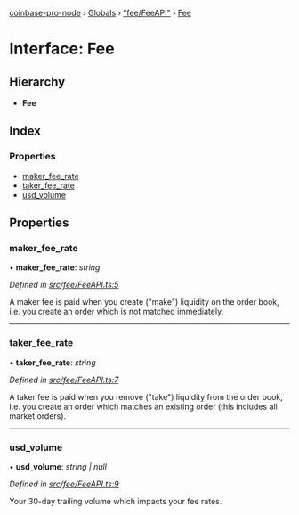 [coinbase-pro-node](../README.md) › [Globals](../globals.md) › ["fee/FeeAPI"](../modules/_fee_feeapi_.md) › [Fee](_fee_feeapi_.fee.md)

# Interface: Fee

## Hierarchy

- **Fee**

## Index

### Properties

- [maker_fee_rate](_fee_feeapi_.fee.md#maker_fee_rate)
- [taker_fee_rate](_fee_feeapi_.fee.md#taker_fee_rate)
- [usd_volume](_fee_feeapi_.fee.md#usd_volume)

## Properties

### maker_fee_rate

• **maker_fee_rate**: _string_

_Defined in [src/fee/FeeAPI.ts:5](https://github.com/bennyn/coinbase-pro-node/blob/411b7a7/src/fee/FeeAPI.ts#L5)_

A maker fee is paid when you create ("make") liquidity on the order book, i.e. you create an order which is not matched immediately.

---

### taker_fee_rate

• **taker_fee_rate**: _string_

_Defined in [src/fee/FeeAPI.ts:7](https://github.com/bennyn/coinbase-pro-node/blob/411b7a7/src/fee/FeeAPI.ts#L7)_

A taker fee is paid when you remove ("take") liquidity from the order book, i.e. you create an order which matches an existing order (this includes all market orders).

---

### usd_volume

• **usd_volume**: _string | null_

_Defined in [src/fee/FeeAPI.ts:9](https://github.com/bennyn/coinbase-pro-node/blob/411b7a7/src/fee/FeeAPI.ts#L9)_

Your 30-day trailing volume which impacts your fee rates.

